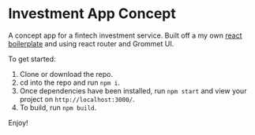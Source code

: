 # Investment App Concept

A concept app for a fintech investment service. Built off a my own [react boilerplate](https://github.com/andthomas/react-scratch) and using react router and Grommet UI.

To get started:

1. Clone or download the repo.
2. cd into the repo and run `npm i`.
3. Once dependencies have been installed, run `npm start` and view your project on `http://localhost:3000/`.
4. To build, run `npm build`.

Enjoy!